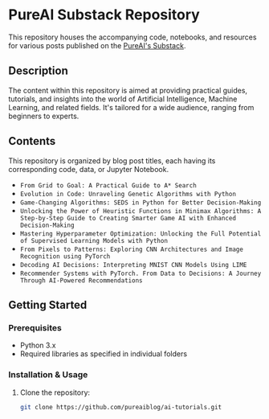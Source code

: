 # PureAI Substack Repository

This repository houses the accompanying code, notebooks, and resources for various posts published on the [PureAI's Substack](https://pureai.substack.com).

## Description

The content within this repository is aimed at providing practical guides, tutorials, and insights into the world of Artificial Intelligence, Machine Learning, and related fields. It's tailored for a wide audience, ranging from beginners to experts.

## Contents

This repository is organized by blog post titles, each having its corresponding code, data, or Jupyter Notebook.

- `From Grid to Goal: A Practical Guide to A* Search`
- `Evolution in Code: Unraveling Genetic Algorithms with Python`
- `Game-Changing Algorithms: SEDS in Python for Better Decision-Making`
- `Unlocking the Power of Heuristic Functions in Minimax Algorithms: A Step-by-Step Guide to Creating Smarter Game AI with Enhanced Decision-Making`
- `Mastering Hyperparameter Optimization: Unlocking the Full Potential of Supervised Learning Models with Python`
- `From Pixels to Patterns: Exploring CNN Architectures and Image Recognition using PyTorch`
- `Decoding AI Decisions: Interpreting MNIST CNN Models Using LIME`
- `Recommender Systems with PyTorch. From Data to Decisions: A Journey Through AI-Powered Recommendations`

## Getting Started

### Prerequisites

- Python 3.x
- Required libraries as specified in individual folders

### Installation & Usage

1. Clone the repository:

   ```bash
   git clone https://github.com/pureaiblog/ai-tutorials.git
